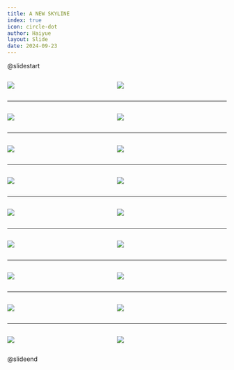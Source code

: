 ```yaml
---
title: A NEW SKYLINE
index: true
icon: circle-dot
author: Haiyue
layout: Slide
date: 2024-09-23
---
```

 
@slidestart

<div style="display:flex">
<div style="flex:1">

![](/reading/english/Level-T/A%20NEW%20SKYLINE/001.webp)
</div>
<div style="flex:1">

![](/reading/english/Level-T/A%20NEW%20SKYLINE/002.webp)
</div>
</div>

---

<div style="display:flex">
<div style="flex:1">

![](/reading/english/Level-T/A%20NEW%20SKYLINE/003.webp)
</div>
<div style="flex:1">

![](/reading/english/Level-T/A%20NEW%20SKYLINE/004.webp)
</div>
</div>

---

<div style="display:flex">
<div style="flex:1">

![](/reading/english/Level-T/A%20NEW%20SKYLINE/005.webp)
</div>
<div style="flex:1">

![](/reading/english/Level-T/A%20NEW%20SKYLINE/006.webp)
</div>
</div>

---

<div style="display:flex">
<div style="flex:1">

![](/reading/english/Level-T/A%20NEW%20SKYLINE/007.webp)
</div>
<div style="flex:1">

![](/reading/english/Level-T/A%20NEW%20SKYLINE/008.webp)
</div>
</div>

---

<div style="display:flex">
<div style="flex:1">

![](/reading/english/Level-T/A%20NEW%20SKYLINE/009.webp)
</div>
<div style="flex:1">

![](/reading/english/Level-T/A%20NEW%20SKYLINE/010.webp)
</div>
</div>

---

<div style="display:flex">
<div style="flex:1">

![](/reading/english/Level-T/A%20NEW%20SKYLINE/011.webp)
</div>
<div style="flex:1">

![](/reading/english/Level-T/A%20NEW%20SKYLINE/012.webp)
</div>
</div>

---

<div style="display:flex">
<div style="flex:1">

![](/reading/english/Level-T/A%20NEW%20SKYLINE/013.webp)
</div>
<div style="flex:1">

![](/reading/english/Level-T/A%20NEW%20SKYLINE/014.webp)
</div>
</div>

---

<div style="display:flex">
<div style="flex:1">

![](/reading/english/Level-T/A%20NEW%20SKYLINE/015.webp)
</div>
<div style="flex:1">

![](/reading/english/Level-T/A%20NEW%20SKYLINE/016.webp)
</div>
</div>

---

<div style="display:flex">
<div style="flex:1">

![](/reading/english/Level-T/A%20NEW%20SKYLINE/017.webp)
</div>
<div style="flex:1">

![](/reading/english/Level-T/A%20NEW%20SKYLINE/018.webp)
</div>
</div>

@slideend